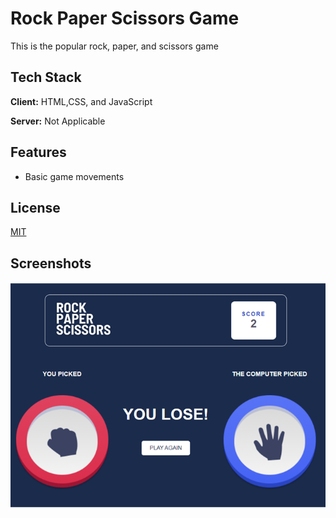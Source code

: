 
# Rock Paper Scissors Game

This is the popular rock, paper, and scissors game


## Tech Stack

**Client:** HTML,CSS, and JavaScript

**Server:** Not Applicable


## Features

- Basic game movements





## License

[MIT](https://choosealicense.com/licenses/mit/)


## Screenshots

![Sunnyside for Desktop](/Rock.png)


